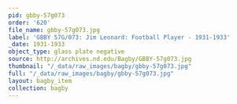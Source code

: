 ```yaml
---
pid: gbby-57g073
order: '620'
file_name: gbby-57g073.jpg
label: 'GBBY 57G/073: Jim Leonard: Football Player - 1931-1933'
_date: 1931-1933
object_type: glass plate negative
source: http://archives.nd.edu/Bagby/GBBY-57g073.jpg
thumbnail: "/_data/raw_images/bagby/gbby-57g073.jpg"
full: "/_data/raw_images/bagby/gbby-57g073.jpg"
layout: bagby_item
collection: bagby
---
```

